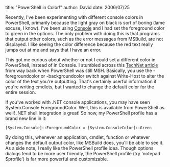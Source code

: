 
title: "PowerShell in Color!"
author: David
date: 2006/07/25

Recently, I've been experimenting with different console colors in PowerShell, primarily because the light gray on black is sort of boring (lame excuse, I know). I've been using [Console](http://sourceforge.net/projects/console) and I had set the foreground color to green in the options. The only problem with doing this is that programs that output other colors, such as the error messages from MSBuild, are not displayed. I like seeing the color difference because the red text really jumps out at me and says that I have an error.

This got me curious about whether or not I could set a different color in PowerShell, instead of in Console. I stumbled across this [TechNet article](http://www.microsoft.com/technet/scriptcenter/topics/msh/output.mspx) from way back when PowerShell was still MSH. Basically, you use the -foregroundcolor or -backgroundcolor switch against Write-Host to alter the color of the text you're outputting. That's certainly userful information if you're writing cmdlets, but I wanted to change the default color for the entire session.

If you've worked with .NET console applications, you may have seen System.Console.ForegroundColor. Well, this is available from PowerShell as well! .NET shell integration is great! So now, my PowerShell profile has a brand new line in it:

    [System.Console]::ForegroundColor = [System.ConsoleColor]::Green

By doing this, whenever an application, cmdlet, function or whatever changes the default output color, like MSBuild does, you'll be able to see it. As a side note, I really like the PowerShell profile idea. Though options dialogs tend to be more user friendly, the PowerShell profile (try 'notepad $profile') is far more powerful and customizable.
